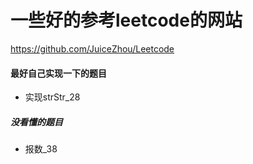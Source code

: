 # 一些好的参考leetcode的网站
https://github.com/JuiceZhou/Leetcode

#### 最好自己实现一下的题目
- 实现strStr_28



##### 没看懂的题目

- 报数_38